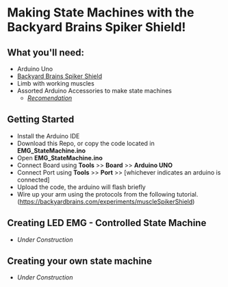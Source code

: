 # Making State Machines with the Backyard Brains Spiker Shield!

## What you'll need:
* Arduino Uno
* [Backyard Brains Spiker Shield](https://backyardbrains.com/products/muscleSpikershieldBundle)
* Limb with working muscles
* Assorted Arduino Accessories to make state machines
    * [*Recomendation*](https://www.amazon.com/ELEGOO-Project-Tutorial-Controller-Projects/dp/B01D8KOZF4/ref=sr_1_1_sspa?keywords=arduino+kit&qid=1681852351&sr=8-1-spons&psc=1&spLa=ZW5jcnlwdGVkUXVhbGlmaWVyPUExTVZFNTU0VE84MlU4JmVuY3J5cHRlZElkPUEwMzkzMzg0NlhOTTM2OElJU1MzJmVuY3J5cHRlZEFkSWQ9QTEwMDEzNzYzVFNPV0pHQ01HTlNCJndpZGdldE5hbWU9c3BfYXRmJmFjdGlvbj1jbGlja1JlZGlyZWN0JmRvTm90TG9nQ2xpY2s9dHJ1ZQ==) 

## Getting Started
* Install the Arduino IDE
* Download this Repo, or copy the code located in **EMG_StateMachine.ino**
* Open **EMG_StateMachine.ino**
* Connect Board using **Tools** >> **Board** >> **Arduino UNO**
* Connect Port using **Tools** >> **Port** >> [whichever indicates an arduino is connected]
* Upload the code, the arduino will flash briefly
* Wire up your arm using the protocols from the following tutorial. (https://backyardbrains.com/experiments/muscleSpikerShield)

## Creating LED EMG - Controlled State Machine

- *Under Construction*

## Creating your own state machine

- *Under Construction*